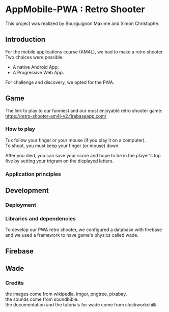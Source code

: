 # AppMobile-PWA : Retro Shooter

This project was realized by Bourguignon Maxime and Simon Christophe.

## Introduction

For the mobile applications course (AM4L), we had to make a retro shooter. Two choices were possible:

- A native Android App;
- A Progressive Web App.

For challenge and discovery, we opted for the PWA.

## Game

The link to play to our funniest and our most enjoyable retro shooter game: https://retro-shooter-am4l-v2.firebaseapp.com/

### How to play

Tux follow your finger or your mouse (if you play it on a computer).\
To shoot, you must keep your finger (or mouse) down.

After you died, you can save your score and hope to be in the player's top five by setting your trigram on the displayed letters.

### Application principles

## Development

### Deployment

### Libraries and dependencies

To develop our PWA retro shooter, we configured a database with firebase and we used a framework to have game's physics called wade.

## Firebase

## Wade

### Credits

the images come from wikipedia, imgur, pngtree, pixabay.\
the sounds come from soundbible.\
the documentation and the tutorials for wade come from clockworkchilli.
